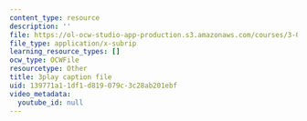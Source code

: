 ```yaml
---
content_type: resource
description: ''
file: https://ol-ocw-studio-app-production.s3.amazonaws.com/courses/3-091-introduction-to-solid-state-chemistry-fall-2018/139771a11df1d819079c3c28ab201ebf_fuo2j6f8yok.srt
file_type: application/x-subrip
learning_resource_types: []
ocw_type: OCWFile
resourcetype: Other
title: 3play caption file
uid: 139771a1-1df1-d819-079c-3c28ab201ebf
video_metadata:
  youtube_id: null
---
```

